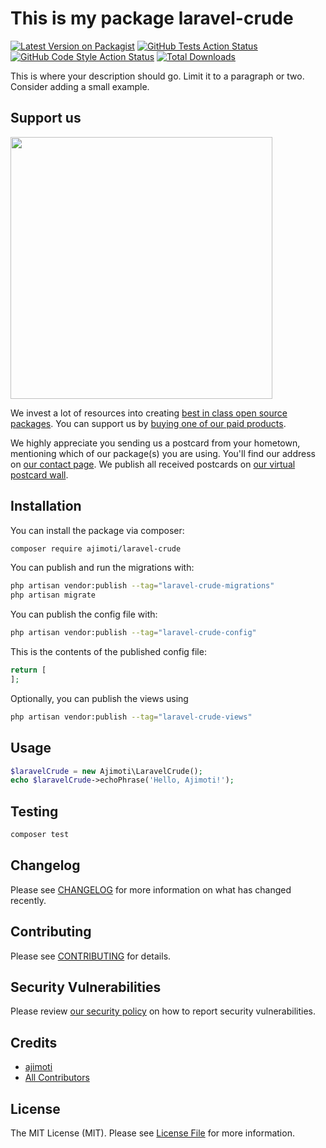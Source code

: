 # This is my package laravel-crude

[![Latest Version on Packagist](https://img.shields.io/packagist/v/ajimoti/laravel-crude.svg?style=flat-square)](https://packagist.org/packages/ajimoti/laravel-crude)
[![GitHub Tests Action Status](https://img.shields.io/github/workflow/status/ajimoti/laravel-crude/run-tests?label=tests)](https://github.com/ajimoti/laravel-crude/actions?query=workflow%3Arun-tests+branch%3Amain)
[![GitHub Code Style Action Status](https://img.shields.io/github/workflow/status/ajimoti/laravel-crude/Check%20&%20fix%20styling?label=code%20style)](https://github.com/ajimoti/laravel-crude/actions?query=workflow%3A"Check+%26+fix+styling"+branch%3Amain)
[![Total Downloads](https://img.shields.io/packagist/dt/ajimoti/laravel-crude.svg?style=flat-square)](https://packagist.org/packages/ajimoti/laravel-crude)

This is where your description should go. Limit it to a paragraph or two. Consider adding a small example.

## Support us

[<img src="https://github-ads.s3.eu-central-1.amazonaws.com/laravel-crude.jpg?t=1" width="419px" />](https://spatie.be/github-ad-click/laravel-crude)

We invest a lot of resources into creating [best in class open source packages](https://spatie.be/open-source). You can support us by [buying one of our paid products](https://spatie.be/open-source/support-us).

We highly appreciate you sending us a postcard from your hometown, mentioning which of our package(s) you are using. You'll find our address on [our contact page](https://spatie.be/about-us). We publish all received postcards on [our virtual postcard wall](https://spatie.be/open-source/postcards).

## Installation

You can install the package via composer:

```bash
composer require ajimoti/laravel-crude
```

You can publish and run the migrations with:

```bash
php artisan vendor:publish --tag="laravel-crude-migrations"
php artisan migrate
```

You can publish the config file with:

```bash
php artisan vendor:publish --tag="laravel-crude-config"
```

This is the contents of the published config file:

```php
return [
];
```

Optionally, you can publish the views using

```bash
php artisan vendor:publish --tag="laravel-crude-views"
```

## Usage

```php
$laravelCrude = new Ajimoti\LaravelCrude();
echo $laravelCrude->echoPhrase('Hello, Ajimoti!');
```

## Testing

```bash
composer test
```

## Changelog

Please see [CHANGELOG](CHANGELOG.md) for more information on what has changed recently.

## Contributing

Please see [CONTRIBUTING](.github/CONTRIBUTING.md) for details.

## Security Vulnerabilities

Please review [our security policy](../../security/policy) on how to report security vulnerabilities.

## Credits

- [ajimoti](https://github.com/ajimoti)
- [All Contributors](../../contributors)

## License

The MIT License (MIT). Please see [License File](LICENSE.md) for more information.
